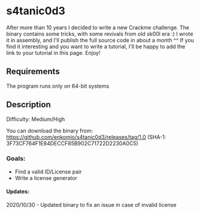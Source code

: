 # s4tanic0d3
After more than 10 years I decided to write a new Crackme challenge. The binary contains some tricks, with some revivals from old sk00l era :) I wrote it in assembly, and I'll publish the full source code in about a month ^^ If you find it interesting and you want to write a tutorial, I'll be happy to add the link to your tutorial in this page. Enjoy!

## Requirements
The program runs only on 64-bit systems

## Description
Difficulty: Medium/High

You can download the binary from: https://github.com/enkomio/s4tanic0d3/releases/tag/1.0 (SHA-1: 3F73CF764F1E84DECCF85B902C71722D2230A0C5)

### Goals: 
* Find a valid ID/License pair
* Write a license generator


#### Updates:
2020/10/30 - Updated binary to fix an issue in case of invalid license
